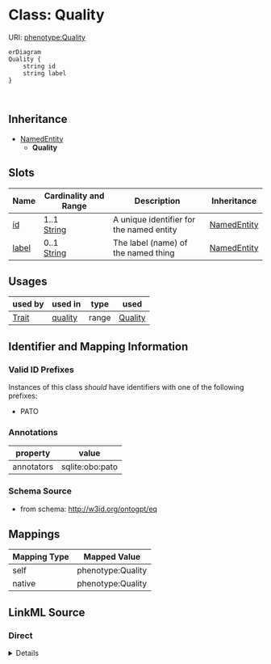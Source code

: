 # Class: Quality



URI: [phenotype:Quality](http://w3id.org/ontogpt/phenotype/Quality)


```mermaid
erDiagram
Quality {
    string id  
    string label  
}



```




## Inheritance
* [NamedEntity](NamedEntity.md)
    * **Quality**



## Slots

| Name | Cardinality and Range | Description | Inheritance |
| ---  | --- | --- | --- |
| [id](id.md) | 1..1 <br/> [String](String.md) | A unique identifier for the named entity | [NamedEntity](NamedEntity.md) |
| [label](label.md) | 0..1 <br/> [String](String.md) | The label (name) of the named thing | [NamedEntity](NamedEntity.md) |





## Usages

| used by | used in | type | used |
| ---  | --- | --- | --- |
| [Trait](Trait.md) | [quality](quality.md) | range | [Quality](Quality.md) |






## Identifier and Mapping Information


### Valid ID Prefixes

Instances of this class *should* have identifiers with one of the following prefixes:

* PATO






### Annotations

| property | value |
| --- | --- |
| annotators | sqlite:obo:pato |



### Schema Source


* from schema: http://w3id.org/ontogpt/eq





## Mappings

| Mapping Type | Mapped Value |
| ---  | ---  |
| self | phenotype:Quality |
| native | phenotype:Quality |





## LinkML Source

<!-- TODO: investigate https://stackoverflow.com/questions/37606292/how-to-create-tabbed-code-blocks-in-mkdocs-or-sphinx -->

### Direct

<details>
```yaml
name: Quality
id_prefixes:
- PATO
annotations:
  annotators:
    tag: annotators
    value: sqlite:obo:pato
from_schema: http://w3id.org/ontogpt/eq
rank: 1000
is_a: NamedEntity

```
</details>

### Induced

<details>
```yaml
name: Quality
id_prefixes:
- PATO
annotations:
  annotators:
    tag: annotators
    value: sqlite:obo:pato
from_schema: http://w3id.org/ontogpt/eq
rank: 1000
is_a: NamedEntity
attributes:
  id:
    name: id
    annotations:
      prompt.skip:
        tag: prompt.skip
        value: 'true'
    description: A unique identifier for the named entity
    comments:
    - this is populated during the grounding and normalization step
    from_schema: http://w3id.org/ontogpt/eq
    rank: 1000
    identifier: true
    alias: id
    owner: Quality
    domain_of:
    - NamedEntity
    - Publication
    range: string
  label:
    name: label
    annotations:
      owl:
        tag: owl
        value: AnnotationProperty, AnnotationAssertion
    description: The label (name) of the named thing
    from_schema: http://w3id.org/ontogpt/eq
    aliases:
    - name
    rank: 1000
    slot_uri: rdfs:label
    alias: label
    owner: Quality
    domain_of:
    - NamedEntity
    range: string

```
</details>